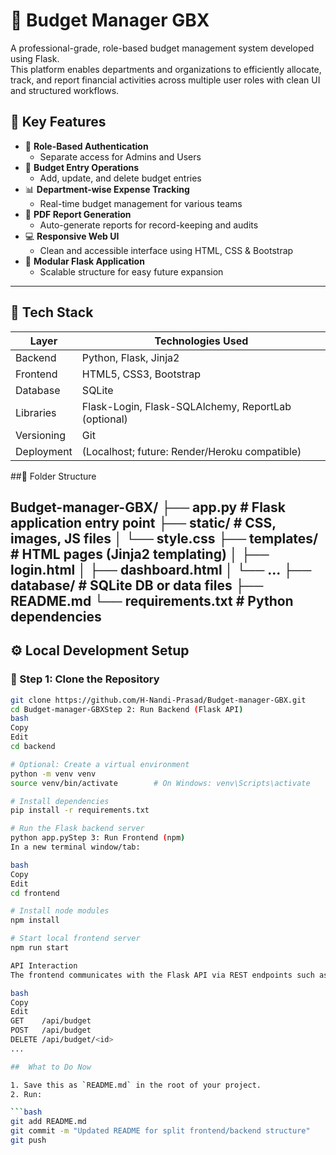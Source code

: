 # 💼 Budget Manager GBX

A professional-grade, role-based budget management system developed using Flask.  
This platform enables departments and organizations to efficiently allocate, track, and report financial activities across multiple user roles with clean UI and structured workflows.

## 🔑 Key Features

- 🔐 **Role-Based Authentication**
  - Separate access for Admins and Users
- 🧾 **Budget Entry Operations**
  - Add, update, and delete budget entries
- 📊 **Department-wise Expense Tracking**
  - Real-time budget management for various teams
- 📄 **PDF Report Generation**
  - Auto-generate reports for record-keeping and audits
- 💻 **Responsive Web UI**
  - Clean and accessible interface using HTML, CSS & Bootstrap
- 🔁 **Modular Flask Application**
  - Scalable structure for easy future expansion

---

## 🧰 Tech Stack

| Layer        | Technologies Used                            |
|--------------|-----------------------------------------------|
| Backend      | Python, Flask, Jinja2                         |
| Frontend     | HTML5, CSS3, Bootstrap                        |
| Database     | SQLite                                        |
| Libraries    | Flask-Login, Flask-SQLAlchemy, ReportLab (optional) |
| Versioning   | Git                                           |
| Deployment   | (Localhost; future: Render/Heroku compatible) |

##📂 Folder Structure

Budget-manager-GBX/
├── app.py # Flask application entry point
├── static/ # CSS, images, JS files
│ └── style.css
├── templates/ # HTML pages (Jinja2 templating)
│ ├── login.html
│ ├── dashboard.html
│ └── ...
├── database/ # SQLite DB or data files
├── README.md
└── requirements.txt # Python dependencies
---

## ⚙️ Local Development Setup

### 🔹 Step 1: Clone the Repository

```bash
git clone https://github.com/H-Nandi-Prasad/Budget-manager-GBX.git
cd Budget-manager-GBXStep 2: Run Backend (Flask API)
bash
Copy
Edit
cd backend

# Optional: Create a virtual environment
python -m venv venv
source venv/bin/activate        # On Windows: venv\Scripts\activate

# Install dependencies
pip install -r requirements.txt

# Run the Flask backend server
python app.pyStep 3: Run Frontend (npm)
In a new terminal window/tab:

bash
Copy
Edit
cd frontend

# Install node modules
npm install

# Start local frontend server
npm run start

API Interaction
The frontend communicates with the Flask API via REST endpoints such as:

bash
Copy
Edit
GET    /api/budget
POST   /api/budget
DELETE /api/budget/<id>
...

##  What to Do Now

1. Save this as `README.md` in the root of your project.
2. Run:

```bash
git add README.md
git commit -m "Updated README for split frontend/backend structure"
git push


